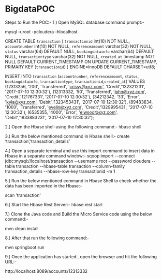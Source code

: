 # BigdataPOC
Steps to Run the POC:-
1.) Open MySQL database command prompt:-

mysql -uroot -pcloudera -hlocalhost  

CREATE TABLE `transaction` (
  `transactionid` int(10)   NOT NULL,
  `accountnumber` int(10) NOT NULL,
  `referenceamount` varchar(32) NOT NULL,
  `status` varchar(64) DEFAULT NULL,
  `bookingdatainfo` varchar(64) DEFAULT NULL,
  `transactiontype` varchar(32)   NOT NULL,
  `created_at` timestamp NOT NULL DEFAULT CURRENT_TIMESTAMP ON UPDATE CURRENT_TIMESTAMP,
PRIMARY KEY (`transactionid`)
) ENGINE=InnoDB DEFAULT CHARSET=utf8;


INSERT INTO `transaction` (`accountnumber`, `referenceamount`, `status`, `bookingdatainfo`, `transactiontype`, `transactionid`,`created_at`) VALUES
(12313256, '200', 'Transferred', 'crissy@xyz.com', 'Credit','132321231', '2017-07-10 12:30:32'),
(12313332, '50', 'Transferred', 'john@xyz.com', 'Credit','121767331', '2017-07-10 12:30:32'),
(34212342, '33', 'Error', 'kyla@xyz.com', 'Debit','1323453431', '2017-07-10 12:30:32'),
(89483834, '1000', 'Transferred', 'evelin@xyz.com', 'Credit','1329995431', '2017-07-10 12:30:32'),
(6535355, '4000', 'Error', 'elwood@xyz.com', 'Debit','1833883231', '2017-07-10 12:30:32');

2.) Open the Hbase shell using the following command:-
 hbase shell

3.) Run the below mentioned command in Hbase shell:-
create ‘transaction’,’transaction_details’

4.) Open a separate terminal and use this import command to insert data in Hbase in a separate command window:-
sqoop import --connect jdbc:mysql://localhost/transaction --username root --password cloudera --table transaction --hbase-table transaction --column-family transaction_details --hbase-row-key transactionid -m 1  

5.) Run the below mentioned command in Hbase Shell to check whether the data has been imported in the Hbase:-

scan 'transaction'

6.) Start the Hbase Rest Server:-
hbase rest start

7.) Clone the Java code and Build the Micro Service code using the below command:-

mvn clean install

8.) After that run the following command:-

mvn springboot:run

9.) Once the application has started , open the browser and hit the following URL:-

http://localhost:8089/accounts/12313332
